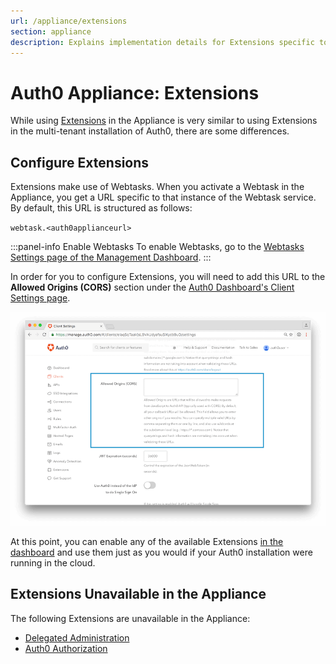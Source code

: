 ```yaml
---
url: /appliance/extensions
section: appliance
description: Explains implementation details for Extensions specific to the Auth0 Appliance.
---
```


# Auth0 Appliance: Extensions

While using [Extensions](/extensions) in the Appliance is very similar to using Extensions in the multi-tenant installation of Auth0, there are some differences.

## Configure Extensions

Extensions make use of Webtasks. When you activate a Webtask in the Appliance, you get a URL specific to that instance of the Webtask service. By default, this URL is structured as follows:

`webtask.<auth0applianceurl>`

:::panel-info Enable Webtasks
To enable Webtasks, go to the [Webtasks Settings page of the Management Dashboard](${manage_url}/#/account/webtasks).
:::

In order for you to configure Extensions, you will need to add this URL to the **Allowed Origins (CORS)** section under the [Auth0 Dashboard's Client Settings page](${manage_url}/#/clients).

![Allowed Origins Section of Client Settings](/media/articles/appliance/allowed-origins.png)

At this point, you can enable any of the available Extensions [in the dashboard](${manage_url}/#/extensions) and use them just as you would if your Auth0 installation were running in the cloud.

## Extensions Unavailable in the Appliance

The following Extensions are unavailable in the Appliance:

* [Delegated Administration](/extensions/delegated-admin)
* [Auth0 Authorization](/extensions/authorization-extension)
